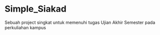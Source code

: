 # Simple_Siakad
Sebuah project singkat untuk memenuhi tugas Ujian Akhir Semester pada perkuliahan kampus
